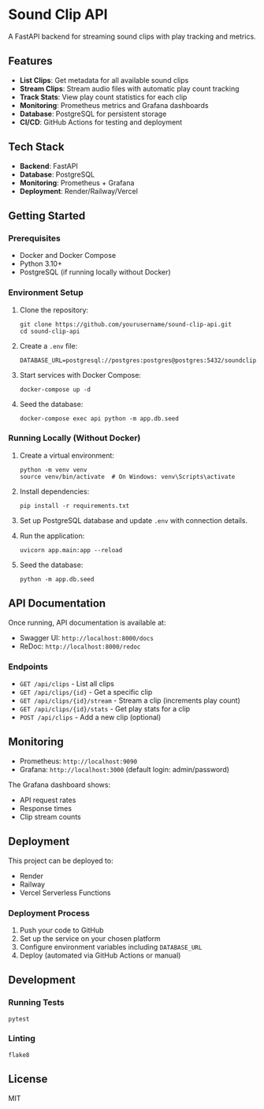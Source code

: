 # Sound Clip API

A FastAPI backend for streaming sound clips with play tracking and metrics.

## Features

- **List Clips**: Get metadata for all available sound clips
- **Stream Clips**: Stream audio files with automatic play count tracking
- **Track Stats**: View play count statistics for each clip
- **Monitoring**: Prometheus metrics and Grafana dashboards
- **Database**: PostgreSQL for persistent storage
- **CI/CD**: GitHub Actions for testing and deployment

## Tech Stack

- **Backend**: FastAPI
- **Database**: PostgreSQL
- **Monitoring**: Prometheus + Grafana
- **Deployment**: Render/Railway/Vercel

## Getting Started

### Prerequisites

- Docker and Docker Compose
- Python 3.10+
- PostgreSQL (if running locally without Docker)

### Environment Setup

1. Clone the repository:
   ```
   git clone https://github.com/yourusername/sound-clip-api.git
   cd sound-clip-api
   ```

2. Create a `.env` file:
   ```
   DATABASE_URL=postgresql://postgres:postgres@postgres:5432/soundclip
   ```

3. Start services with Docker Compose:
   ```
   docker-compose up -d
   ```

4. Seed the database:
   ```
   docker-compose exec api python -m app.db.seed
   ```

### Running Locally (Without Docker)

1. Create a virtual environment:
   ```
   python -m venv venv
   source venv/bin/activate  # On Windows: venv\Scripts\activate
   ```

2. Install dependencies:
   ```
   pip install -r requirements.txt
   ```

3. Set up PostgreSQL database and update `.env` with connection details.

4. Run the application:
   ```
   uvicorn app.main:app --reload
   ```

5. Seed the database:
   ```
   python -m app.db.seed
   ```

## API Documentation

Once running, API documentation is available at:
- Swagger UI: `http://localhost:8000/docs`
- ReDoc: `http://localhost:8000/redoc`

### Endpoints

- `GET /api/clips` - List all clips
- `GET /api/clips/{id}` - Get a specific clip
- `GET /api/clips/{id}/stream` - Stream a clip (increments play count)
- `GET /api/clips/{id}/stats` - Get play stats for a clip
- `POST /api/clips` - Add a new clip (optional)

## Monitoring

- Prometheus: `http://localhost:9090`
- Grafana: `http://localhost:3000` (default login: admin/password)

The Grafana dashboard shows:
- API request rates
- Response times
- Clip stream counts

## Deployment

This project can be deployed to:
- Render
- Railway
- Vercel Serverless Functions

### Deployment Process

1. Push your code to GitHub
2. Set up the service on your chosen platform
3. Configure environment variables including `DATABASE_URL`
4. Deploy (automated via GitHub Actions or manual)

## Development

### Running Tests

```
pytest
```

### Linting

```
flake8
```

## License

MIT